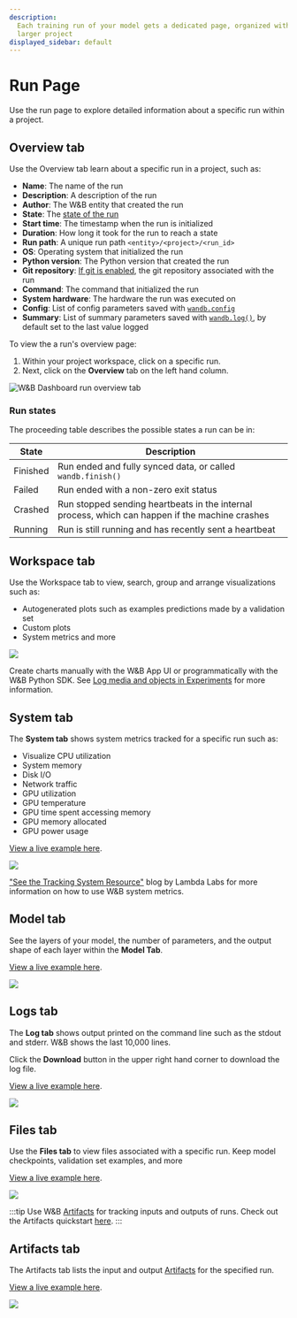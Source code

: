```yaml
---
description: 
  Each training run of your model gets a dedicated page, organized within the
  larger project
displayed_sidebar: default
---
```


# Run Page
Use the run page to explore detailed information about a specific run within a project.

## Overview tab
Use the Overview tab learn about a specific run in a project, such as:

* **Name**: The name of the run
* **Description**: A description of the run
* **Author**: The W&B entity that created the run
* **State**: The [state of the run](#run-states)
* **Start time**: The timestamp when the run is initialized
* **Duration**: How long it took for the run to reach a state
* **Run path**: A unique run path `<entity>/<project>/<run_id>`
* **OS**: Operating system that initialized the run
* **Python version**: The Python version that created the run
* **Git repository**: [If git is enabled](../settings-page/user-settings.md#personal-github-integration), the git repository associated with the run
* **Command**: The command that initialized the run
* **System hardware**: The hardware the run was executed on
* **Config**: List of config parameters saved with [`wandb.config`](../../../guides/track/config.md)
* **Summary**: List of summary parameters saved with [`wandb.log()`](../../../guides/track/log/intro.md), by default set to the last value logged

To view the a run's overview page:
1. Within your project workspace, click on a specific run.
2. Next, click on the **Overview** tab on the left hand column.

![W&B Dashboard run overview tab](/images/app_ui/wandb_run_overview_page.png)


<!-- The Python details are private, even if you make the page itself public. Here is an example of my run page in incognito on the left and my account on the right.

![](/images/app_ui/wandb_run_overview_page_2.png) -->

### Run states
The proceeding table describes the possible states a run can be in: 

| State | Description |
| ----- | ----- |
| Finished| Run ended and fully synced data, or called `wandb.finish()` |
| Failed | Run ended with a non-zero exit status | 
| Crashed | Run stopped sending heartbeats in the internal process, which can happen if the machine crashes | 
| Running | Run is still running and has recently sent a heartbeat  |

## Workspace tab
Use the Workspace tab to view, search, group and arrange visualizations such as:

* Autogenerated plots such as examples predictions made by a validation set
* Custom plots
* System metrics and more

![](/images/app_ui/wandb-run-page-workspace-tab.png)

Create charts manually with the W&B App UI or programmatically with the W&B Python SDK. See [Log media and objects in Experiments](../../track/log/intro.md) for more information.

## System tab
The **System tab** shows system metrics tracked for a specific run such as:

* Visualize CPU utilization
* System memory 
* Disk I/O
* Network traffic
* GPU utilization
* GPU temperature
* GPU time spent accessing memory
* GPU memory allocated
* GPU power usage

[View a live example here](https://wandb.ai/stacey/deep-drive/runs/ki2biuqy/system?workspace=user-carey).

![](/images/app_ui/wandb_system_utilization.png)

["See the Tracking System Resource"](https://lambdalabs.com/blog/weights-and-bias-gpu-cpu-utilization/) blog by Lambda Labs for more information on how to use W&B system metrics.

## Model tab

See the layers of your model, the number of parameters, and the output shape of each layer within the **Model Tab**.

[View a live example here](https://app.wandb.ai/stacey/deep-drive/runs/pr0os44x/model).

![](/images/app_ui/wandb_run_page_model_tab.png)

## Logs tab
The **Log tab** shows output printed on the command line such as the stdout and stderr. W&B shows the last 10,000 lines. 

Click the **Download** button in the upper right hand corner to download the log file.

[View a live example here](https://app.wandb.ai/stacey/deep-drive/runs/pr0os44x/logs).

![](/images/app_ui/wandb_run_page_log_tab.png)

## Files tab
Use the **Files tab** to view files associated with a specific run. Keep model checkpoints, validation set examples, and more

[View a live example here](https://app.wandb.ai/stacey/deep-drive/runs/pr0os44x/files/media/images).

![](/images/app_ui/wandb_run_page_files_tab.png)

:::tip
Use W&B [Artifacts](../../artifacts/intro.md) for tracking inputs and outputs of runs. Check out the Artifacts quickstart [here](../../artifacts/artifacts-walkthrough.md).
:::

## Artifacts tab
The Artifacts tab lists the input and output [Artifacts](../../artifacts/intro.md) for the specified run.

[View a live example here](https://wandb.ai/stacey/artifact\_july\_demo/runs/2cslp2rt/artifacts).

![](/images/app_ui/artifacts_tab.png)
